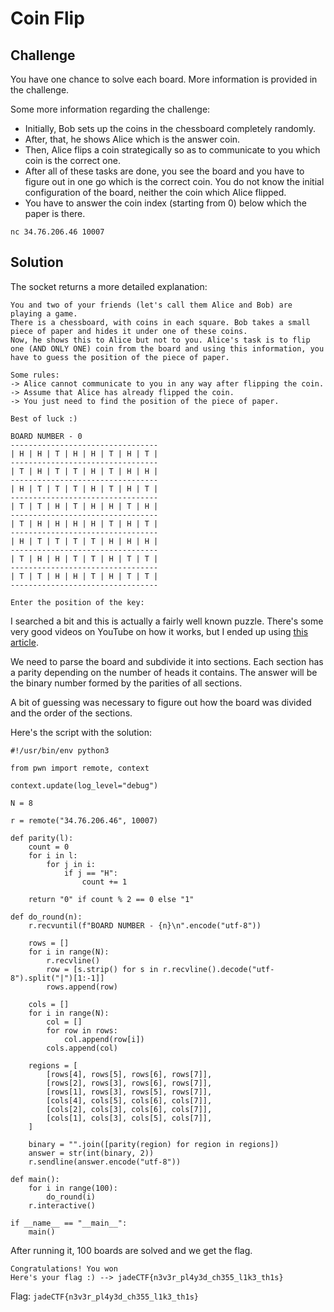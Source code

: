 # Coin Flip

## Challenge

You have one chance to solve each board. More information is provided in
the challenge.

Some more information regarding the challenge:

- Initially, Bob sets up the coins in the chessboard completely
  randomly.
- After, that, he shows Alice which is the answer coin.
- Then, Alice flips a coin strategically so as to communicate to you
  which coin is the correct one.
- After all of these tasks are done, you see the board and you have to
  figure out in one go which is the correct coin. You do not know the
  initial configuration of the board, neither the coin which Alice
  flipped.
- You have to answer the coin index (starting from 0) below which the
  paper is there.

<!-- -->

    nc 34.76.206.46 10007

## Solution

The socket returns a more detailed explanation:

    You and two of your friends (let's call them Alice and Bob) are playing a game.
    There is a chessboard, with coins in each square. Bob takes a small piece of paper and hides it under one of these coins.
    Now, he shows this to Alice but not to you. Alice's task is to flip one (AND ONLY ONE) coin from the board and using this information, you have to guess the position of the piece of paper.

    Some rules:
    -> Alice cannot communicate to you in any way after flipping the coin.
    -> Assume that Alice has already flipped the coin.
    -> You just need to find the position of the piece of paper.

    Best of luck :)

    BOARD NUMBER - 0
    ---------------------------------
    | H | H | T | H | H | T | H | T |
    ---------------------------------
    | T | H | T | T | H | T | H | H |
    ---------------------------------
    | H | T | T | T | H | T | H | T |
    ---------------------------------
    | T | T | H | T | H | H | T | H |
    ---------------------------------
    | T | H | H | H | H | T | H | T |
    ---------------------------------
    | H | T | T | T | T | H | H | H |
    ---------------------------------
    | T | H | H | T | T | H | T | T |
    ---------------------------------
    | T | T | H | H | T | H | T | T |
    ---------------------------------

    Enter the position of the key:

I searched a bit and this is actually a fairly well known puzzle.
There's some very good videos on YouTube on how it works, but I ended up
using [this
article](https://datagenetics.com/blog/december12014/index.html).

We need to parse the board and subdivide it into sections. Each section
has a parity depending on the number of heads it contains. The answer
will be the binary number formed by the parities of all sections.

A bit of guessing was necessary to figure out how the board was divided
and the order of the sections.

Here's the script with the solution:

    #!/usr/bin/env python3

    from pwn import remote, context

    context.update(log_level="debug")

    N = 8

    r = remote("34.76.206.46", 10007)

    def parity(l):
        count = 0
        for i in l:
            for j in i:
                if j == "H":
                    count += 1

        return "0" if count % 2 == 0 else "1"

    def do_round(n):
        r.recvuntil(f"BOARD NUMBER - {n}\n".encode("utf-8"))

        rows = []
        for i in range(N):
            r.recvline()
            row = [s.strip() for s in r.recvline().decode("utf-8").split("|")[1:-1]]
            rows.append(row)

        cols = []
        for i in range(N):
            col = []
            for row in rows:
                col.append(row[i])
            cols.append(col)

        regions = [
            [rows[4], rows[5], rows[6], rows[7]],
            [rows[2], rows[3], rows[6], rows[7]],
            [rows[1], rows[3], rows[5], rows[7]],
            [cols[4], cols[5], cols[6], cols[7]],
            [cols[2], cols[3], cols[6], cols[7]],
            [cols[1], cols[3], cols[5], cols[7]],
        ]

        binary = "".join([parity(region) for region in regions])
        answer = str(int(binary, 2))
        r.sendline(answer.encode("utf-8"))

    def main():
        for i in range(100):
            do_round(i)
        r.interactive()

    if __name__ == "__main__":
        main()

After running it, 100 boards are solved and we get the flag.

    Congratulations! You won
    Here's your flag :) --> jadeCTF{n3v3r_pl4y3d_ch355_l1k3_th1s}

Flag: `jadeCTF{n3v3r_pl4y3d_ch355_l1k3_th1s}`

